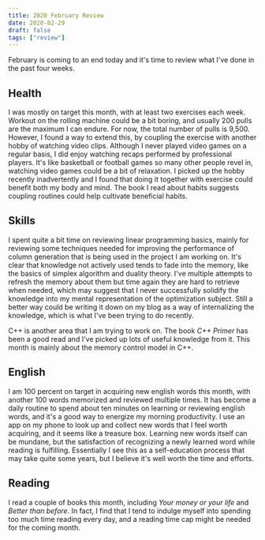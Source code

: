 ```yaml
---
title: 2020 February Review
date: 2020-02-29
draft: false
tags: ["review"]
---
```


February is coming to an end today and it's time to review what I've done in the past four weeks.

## Health

I was mostly on target this month, with at least two exercises each week.
Workout on the rolling machine could be a bit boring, and usually 200 pulls are the maximum I can endure.
For now, the total number of pulls is 9,500.
However, I found a way to extend this, by coupling the exercise with another hobby of watching video clips.
Although I never played video games on a regular basis, I did enjoy watching recaps performed by professional players.
It's like basketball or football games so many other people revel in, watching video games could be a bit of relaxation.
I picked up the hobby recently inadvertently and I found that doing it together with exercise could benefit both my body and mind.
The book I read about habits suggests coupling routines could help cultivate beneficial habits.

## Skills

I spent quite a bit time on reviewing linear programming basics, mainly for reviewing some techniques needed for improving the performance of column generation that is being used in the project I am working on.
It's clear that knowledge not actively used tends to fade into the memory, like the basics of simplex algorithm and duality theory.
I've multiple attempts to refresh the memory about them but time again they are hard to retrieve when needed, which may suggest that I never successfully solidify the knowledge into my mental representation of the optimization subject.
Still a better way could be writing it down on my blog as a way of internalizing the knowledge, which is what I've been trying to do recently.

C++ is another area that I am trying to work on.
The book *C++ Primer* has been a good read and I've picked up lots of useful knowledge from it.
This month is mainly about the memory control model in C++.

## English

I am 100 percent on target in acquiring new english words this month, with another 100 words memorized and reviewed multiple times.
It has become a daily routine to spend about ten minutes on learning or reviewing english words, and it's a good way to energize my morning productivity.
I use an app on my phone to look up and collect new words that I feel worth acquiring, and it seems like a treasure box.
Learning new words itself can be mundane, but the satisfaction of recognizing a newly learned word while reading is fulfilling.
Essentially I see this as a self-education process that may take quite some years, but I believe it's well worth the time and efforts.

## Reading

I read a couple of books this month, including *Your money or your life* and *Better than before*.
In fact, I find that I tend to indulge myself into spending too much time reading every day, and a reading time cap might be needed for the coming month.
